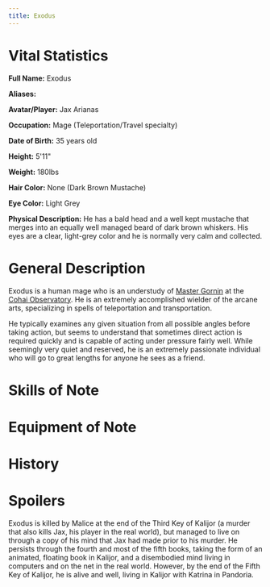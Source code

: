 ```yaml
---
title: Exodus
---
```


# Vital Statistics

**Full Name:** Exodus

**Aliases:**

**Avatar/Player:** Jax Arianas

**Occupation:** Mage (Teleportation/Travel specialty)

**Date of Birth:** 35 years old

**Height:** 5'11"

**Weight:** 180lbs

**Hair Color:** None (Dark Brown Mustache)

**Eye Color:** Light Grey

**Physical Description:** He has a bald head and a well kept mustache that
merges into an equally well managed beard of dark brown whiskers.  His eyes are
a clear, light-grey color and he is normally very calm and collected.

# General Description

Exodus is a human mage who is an understudy of [Master Gornin](../gornin) at the
[Cohai Observatory](../../places-kalijor/cohai_observatory). He is an extremely
accomplished wielder of the arcane arts, specializing in spells of teleportation
and transportation.

He typically examines any given situation from all possible angles before taking
action, but seems to understand that sometimes direct action is required quickly
and is capable of acting under pressure fairly well. While seemingly very quiet
and reserved, he is an extremely passionate individual who will go to great
lengths for anyone he sees as a friend.

# Skills of Note

# Equipment of Note

# History

# Spoilers

Exodus is killed by Malice at the end of the Third Key of Kalijor (a murder that
also kills Jax, his player in the real world), but managed to live on through a
copy of his mind that Jax had made prior to his murder. He persists through the
fourth and most of the fifth books, taking the form of an animated, floating
book in Kalijor, and a disembodied mind living in computers and on the net in
the real world. However, by the end of the Fifth Key of Kalijor, he is alive and
well, living in Kalijor with Katrina in Pandoria.
